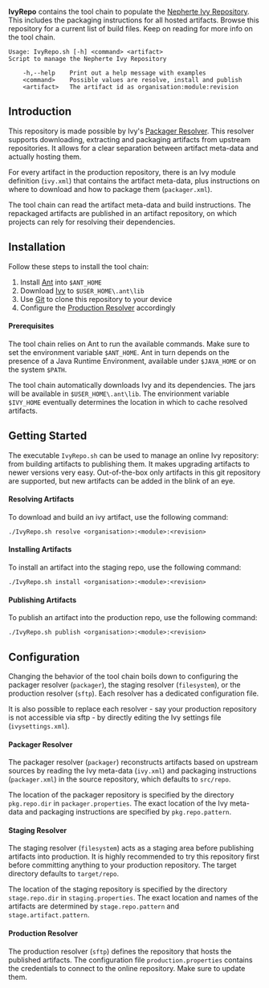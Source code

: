 **IvyRepo** contains the tool chain to populate the
[Nepherte Ivy Repository](https://www.nepherte.be/ivy). This includes the
packaging instructions for all hosted artifacts. Browse this repository for a
current list of build files. Keep on reading for more info on the tool chain.

    Usage: IvyRepo.sh [-h] <command> <artifact>
    Script to manage the Nepherte Ivy Repository

        -h,--help    Print out a help message with examples
        <command>    Possible values are resolve, install and publish
        <artifact>   The artifact id as organisation:module:revision


Introduction
------------
This repository is made possible by Ivy's
[Packager Resolver](http://ant.apache.org/ivy/history/latest-milestone/resolver/packager.html).
This resolver supports downloading, extracting and packaging artifacts from
upstream repositories. It allows for a clear separation between artifact
meta-data and actually hosting them.

For every artifact in the production repository, there is an Ivy module 
definition (`ivy.xml`) that contains the artifact meta-data, plus instructions 
on where to download and how to package them (`packager.xml`).

The tool chain can read the artifact meta-data and build instructions. The
repackaged artifacts are published in an artifact repository, on which projects
can rely for resolving their dependencies.


Installation
------------
Follow these steps to install the tool chain:

1. Install [Ant](https://ant.apache.org/) into `$ANT_HOME`
2. Download [Ivy](https://ant.apache.org/ivy/) to `$USER_HOME\.ant\lib`
3. Use [Git](https://git-scm.com/) to clone this repository to your device
4. Configure the [Production Resolver](#production-resolver) accordingly

#### Prerequisites
The tool chain relies on Ant to run the available commands. Make sure to set the
environment variable `$ANT_HOME`. Ant in turn depends on the presence of a Java
Runtime Environment, available under `$JAVA_HOME` or on the system `$PATH`.

The tool chain automatically downloads Ivy and its dependencies. The jars will 
be available in `$USER_HOME\.ant\lib`. The envirionment variable `$IVY_HOME` 
eventually determines the location in which to cache resolved artifacts.


Getting Started
---------------
The executable `IvyRepo.sh` can be used to manage an online Ivy repository:
from building artifacts to publishing them. It makes upgrading artifacts to
newer versions very easy. Out-of-the-box only artifacts in this git repository
are supported, but new artifacts can be added in the blink of an eye.

#### Resolving Artifacts
To download and build an ivy artifact, use the following command:

    ./IvyRepo.sh resolve <organisation>:<module>:<revision>

#### Installing Artifacts
To install an artifact into the staging repo, use the following command:

    ./IvyRepo.sh install <organisation>:<module>:<revision>

#### Publishing Artifacts
To publish an artifact into the production repo, use the following command:

    ./IvyRepo.sh publish <organisation>:<module>:<revision>


Configuration
-------------
Changing the behavior of the tool chain boils down to configuring the packager
resolver (`packager`), the staging resolver (`filesystem`), or the production 
resolver (`sftp`). Each resolver has a dedicated configuration file.

It is also possible to replace each resolver - say your production repository is
not accessible via sftp - by directly editing the Ivy settings file
(`ivysettings.xml`).

#### Packager Resolver
The packager resolver (`packager`) reconstructs artifacts based on upstream
sources by reading the Ivy meta-data (`ivy.xml`) and packaging instructions
(`packager.xml`) in the source repository, which defaults to `src/repo`.

The location of the packager repository is specified by the directory
`pkg.repo.dir` in `packager.properties`. The exact location of the Ivy
meta-data and packaging instructions are specified by `pkg.repo.pattern`.

#### Staging Resolver
The staging resolver (`filesystem`) acts as a staging area before publishing
artifacts into production. It is highly recommended to try this repository first
before committing anything to your production repository. The target directory
defaults to `target/repo`.

The location of the staging repository is specified by the directory
`stage.repo.dir` in `staging.properties`. The exact location and names of the
artifacts are determined by `stage.repo.pattern` and `stage.artifact.pattern`.

#### Production Resolver
The production resolver (`sftp`) defines the repository that hosts the published 
artifacts. The configuration file `production.properties` contains the
credentials to connect to the online repository. Make sure to update them.